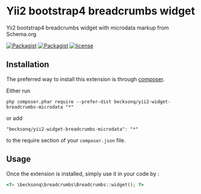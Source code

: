 Yii2 bootstrap4 breadcrumbs widget
==================================
Yii2 bootstrap4 breadcrumbs widget with microdata markup from Schema.org

[![Packagist](https://img.shields.io/packagist/dt/becksonq/yii2-widget-breadcrumbs-microdata.svg)]() [![Packagist](https://img.shields.io/packagist/v/becksonq/yii2-widget-breadcrumbs-microdata.svg)]()  [![license](https://img.shields.io/badge/License-MIT-yellow.svg)]()

Installation
------------

The preferred way to install this extension is through [composer](http://getcomposer.org/download/).

Either run

```
php composer.phar require --prefer-dist becksonq/yii2-widget-breadcrumbs-microdata "*"
```

or add

```
"becksonq/yii2-widget-breadcrumbs-microdata": "*"
```

to the require section of your `composer.json` file.


Usage
-----

Once the extension is installed, simply use it in your code by  :

```php
<?= \becksonq\breadcrumbs\Breadcrumbs::widget(); ?>
```
